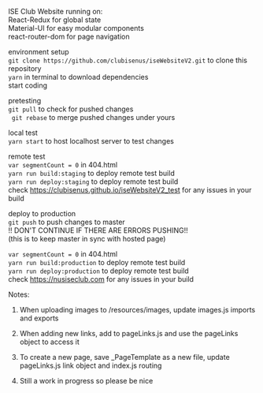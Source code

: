 ISE Club Website running on:    
React-Redux for global state    
Material-UI for easy modular components   
react-router-dom for page navigation    

environment setup   
```git clone https://github.com/clubisenus/iseWebsiteV2.git``` to clone this repository   
```yarn``` in terminal to download dependencies     
start coding  

pretesting    
```git pull``` to check for pushed changes  
``` git rebase``` to merge pushed changes under yours  

local test   
```yarn start``` to host localhost server to test changes   

remote test   
```var segmentCount = 0``` in 404.html    
```yarn run build:staging``` to deploy remote test build   
```yarn run deploy:staging``` to deploy remote test build    
check https://clubisenus.github.io/iseWebsiteV2_test for any issues in your build  

deploy to production    
```git push``` to push changes to master  
!! DON'T CONTINUE IF THERE ARE ERRORS PUSHING!!   
(this is to keep master in sync with hosted page)    
    
```var segmentCount = 0``` in 404.html  
```yarn run build:production``` to deploy remote test build    
```yarn run deploy:production``` to deploy remote test build    
check https://nusiseclub.com for any issues in your build   

Notes:  
1) When uploading images to /resources/images, update images.js imports and exports

1) When adding new links, add to pageLinks.js and use the pageLinks object to access it

1) To create a new page, save _PageTemplate as a new file, update pageLinks.js link object and index.js routing

1) Still a work in progress so please be nice
